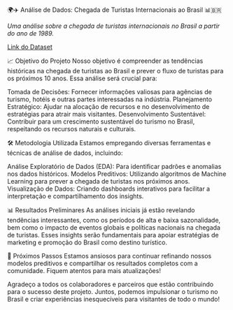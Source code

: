 🌍✈️ Análise de Dados: Chegada de Turistas Internacionais ao Brasil 📊🇧🇷

*Uma análise sobre a chegada de turistas internacionais no Brasil a partir do ano de 1989.*

[Link do Dataset](https://dados.gov.br/dados/conjuntos-dados/estimativas-de-chegadas-de-turistas-internacionais-ao-brasil)


📈 Objetivo do Projeto
Nosso objetivo é compreender as tendências históricas na chegada de turistas ao Brasil e prever o fluxo de turistas para os próximos 10 anos. Essa análise será crucial para:

Tomada de Decisões: Fornecer informações valiosas para agências de turismo, hotéis e outras partes interessadas na indústria.
Planejamento Estratégico: Ajudar na alocação de recursos e no desenvolvimento de estratégias para atrair mais visitantes.
Desenvolvimento Sustentável: Contribuir para um crescimento sustentável do turismo no Brasil, respeitando os recursos naturais e culturais.

🛠️ Metodologia Utilizada
Estamos empregando diversas ferramentas e técnicas de análise de dados, incluindo:

Análise Exploratório de Dados (EDA): Para identificar padrões e anomalias nos dados históricos.
Modelos Preditivos: Utilizando algoritmos de Machine Learning para prever a chegada de turistas nos próximos anos.
Visualização de Dados: Criando dashboards interativos para facilitar a interpretação e compartilhamento dos insights.

📊 Resultados Preliminares
As análises iniciais já estão revelando tendências interessantes, como os períodos de alta e baixa sazonalidade, bem como o impacto de eventos globais e políticas nacionais na chegada de turistas. Esses insights serão fundamentais para apoiar estratégias de marketing e promoção do Brasil como destino turístico.

🚀 Próximos Passos
Estamos ansiosos para continuar refinando nossos modelos preditivos e compartilhar os resultados completos com a comunidade. Fiquem atentos para mais atualizações!

Agradeço a todos os colaboradores e parceiros que estão contribuindo para o sucesso deste projeto. Juntos, podemos impulsionar o turismo no Brasil e criar experiências inesquecíveis para visitantes de todo o mundo!
